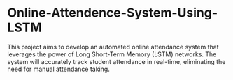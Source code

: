 # Online-Attendence-System-Using-LSTM
This project aims to develop an automated online attendance system that leverages the power of Long Short-Term Memory (LSTM) networks. The system will accurately track student attendance in real-time, eliminating the need for manual attendance taking.
